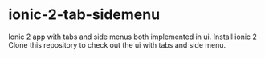 # ionic-2-tab-sidemenu
Ionic 2 app with tabs and side menus both implemented in ui. 
Install ionic 2 Clone this repository to check out the ui with tabs and side menu. 
